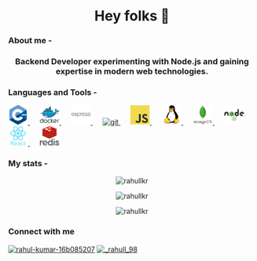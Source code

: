 <h1 align="center">Hey folks 👋</h1>
<h3 align="left">About me -</h3>
<h3 align="center">Backend Developer experimenting with Node.js and gaining expertise in modern web technologies.</h3>

<h3 align="left">Languages and Tools -</h3>
<p align="left">
  <a href="https://www.w3schools.com/cpp/" target="_blank" rel="noreferrer">
    <img src="https://raw.githubusercontent.com/devicons/devicon/master/icons/cplusplus/cplusplus-original.svg" alt="cplusplus" width="40" height="40"/>
  </a>
  <span style="margin: 0 10px;"></span>
  <a href="https://www.docker.com/" target="_blank" rel="noreferrer">
    <img src="https://raw.githubusercontent.com/devicons/devicon/master/icons/docker/docker-original-wordmark.svg" alt="docker" width="40" height="40"/>
  </a>
  <span style="margin: 0 10px;"></span>
  <a href="https://expressjs.com" target="_blank" rel="noreferrer">
    <img src="https://raw.githubusercontent.com/devicons/devicon/master/icons/express/express-original-wordmark.svg" alt="express" width="40" height="40"/>
  </a>
  <span style="margin: 0 10px;"></span>
  <a href="https://git-scm.com/" target="_blank" rel="noreferrer">
    <img src="https://www.vectorlogo.zone/logos/git-scm/git-scm-icon.svg" alt="git" width="40" height="40"/>
  </a>
  <span style="margin: 0 10px;"></span>
  <a href="https://developer.mozilla.org/en-US/docs/Web/JavaScript" target="_blank" rel="noreferrer">
    <img src="https://raw.githubusercontent.com/devicons/devicon/master/icons/javascript/javascript-original.svg" alt="javascript" width="40" height="40"/>
  </a>
  <span style="margin: 0 10px;"></span>
  <a href="https://www.linux.org/" target="_blank" rel="noreferrer">
    <img src="https://raw.githubusercontent.com/devicons/devicon/master/icons/linux/linux-original.svg" alt="linux" width="40" height="40"/>
  </a>
  <span style="margin: 0 10px;"></span>
  <a href="https://www.mongodb.com/" target="_blank" rel="noreferrer">
    <img src="https://raw.githubusercontent.com/devicons/devicon/master/icons/mongodb/mongodb-original-wordmark.svg" alt="mongodb" width="40" height="40"/>
  </a>
  <span style="margin: 0 10px;"></span>
  <a href="https://nodejs.org" target="_blank" rel="noreferrer">
    <img src="https://raw.githubusercontent.com/devicons/devicon/master/icons/nodejs/nodejs-original-wordmark.svg" alt="nodejs" width="40" height="40"/>
  </a>
  <span style="margin: 0 10px;"></span>
  <a href="https://reactjs.org/" target="_blank" rel="noreferrer">
    <img src="https://raw.githubusercontent.com/devicons/devicon/master/icons/react/react-original-wordmark.svg" alt="react" width="40" height="40"/>
  </a>
  <span style="margin: 0 10px;"></span>
  <a href="https://redis.io" target="_blank" rel="noreferrer">
    <img src="https://raw.githubusercontent.com/devicons/devicon/master/icons/redis/redis-original-wordmark.svg" alt="redis" width="40" height="40"/>
  </a>
</p>

<h3 align="left">My stats - </h3>
<p align="center">
  <img src="https://github-readme-stats.vercel.app/api/top-langs?username=rahullkr&show_icons=true&locale=en&layout=compact" alt="rahullkr" />
</p>

<p align="center">
  <img src="https://github-readme-stats.vercel.app/api?username=rahullkr&show_icons=true&locale=en" alt="rahullkr" />
</p>

<p align="center">
  <img src="https://github-readme-streak-stats.herokuapp.com/?user=rahullkr&" alt="rahullkr" />
</p>

<h3 align="left">Connect with me</h3>
<p align="left">
  <a href="https://linkedin.com/in/rahul-kumar-16b085207" target="blank"><img align="center" src="https://raw.githubusercontent.com/rahuldkjain/github-profile-readme-generator/master/src/images/icons/Social/linked-in-alt.svg" alt="rahul-kumar-16b085207" height="30" width="40" /></a>
  <a href="https://instagram.com/_rahull_98" target="blank"><img align="center" src="https://raw.githubusercontent.com/rahuldkjain/github-profile-readme-generator/master/src/images/icons/Social/instagram.svg" alt="_rahull_98" height="30" width="40" /></a>
</p>

